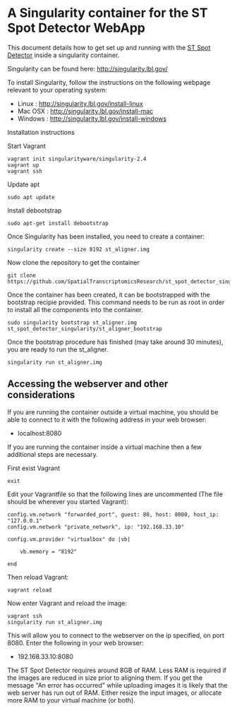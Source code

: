 # A Singularity container for the ST Spot Detector WebApp

This document details how to get set up and running with the [ST Spot Detector](https://github.com/SpatialTranscriptomicsResearch/st_spot_detector) inside a singularity container.

Singularity can be found here: http://singularity.lbl.gov/

To install Singularity, follow the instructions on the following webpage relevant to your operating system:
- Linux		: http://singularity.lbl.gov/install-linux
- Mac OSX	: http://singularity.lbl.gov/install-mac
- Windows 	: http://singularity.lbl.gov/install-windows

Installation instructions

Start Vagrant
```
vagrant init singularityware/singularity-2.4
vagrant up
vagrant ssh
```

Update apt
```
sudo apt update
```

Install debootstrap
```
sudo apt-get install debootstrap
```

Once Singularity has been installed, you need to create a container:

```
singularity create --size 8192 st_aligner.img
```

Now clone the repository to get the container
```
git clone https://github.com/SpatialTranscriptomicsResearch/st_spot_detector_singularity.git
```

Once the container has been created, it can be bootstrapped with the bootstrap recipie provided. This command needs to be run as root in order to install all the components into the container.

```
sudo singularity bootstrap st_aligner.img st_spot_detector_singularity/st_aligner_bootstrap
```

Once the bootstrap procedure has finished (may take around 30 minutes), you are ready to run the st_aligner.

```
singularity run st_aligner.img
```

Accessing the webserver and other considerations
------------------------------------------------

If you are running the container outside a virtual machine, you should be able to connect to it with the following address in your web browser:

- localhost:8080

If you are running the container inside a virtual machine then a few additional steps are necessary.

First exist Vagrant 

```
exit
```

Edit your Vagrantfile so that the following lines are uncommented (The file should be wherever you started Vagrant):
```
config.vm.network "forwarded_port", guest: 80, host: 8080, host_ip: "127.0.0.1"
config.vm.network "private_network", ip: "192.168.33.10"

config.vm.provider "virtualbox" do |vb|

	vb.memory = "8192"

end
```

Then reload Vagrant:
```
vagrant reload
```
Now enter Vagrant and reload the image:
```
vagrant ssh
singularity run st_aligner.img
```

This will allow you to connect to the webserver on the ip specified, on port 8080. Enter the following in your web browser:

- 192.168.33.10:8080

The ST Spot Detector requires around 8GB of RAM. Less RAM is required if the images are reduced in size prior to aligning them. If you get the message "An error has occurred" while uploading images it is likely that the web server has run out of RAM. Either resize the input images, or allocate more RAM to your virtual machine (or both).

